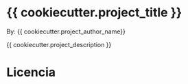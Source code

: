 # {{ cookiecutter.project_title }}

By: {{ cookiecutter.project_author_name}}

{{ cookiecutter.project_description }}

# Licencia